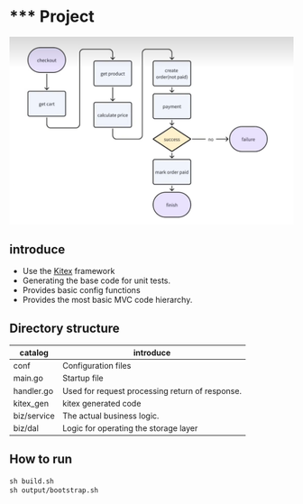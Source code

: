# *** Project

![whatAboutCheckOut](./img/aboutCheckout.png)

## introduce

- Use the [Kitex](https://github.com/cloudwego/kitex/) framework
- Generating the base code for unit tests.
- Provides basic config functions
- Provides the most basic MVC code hierarchy.

## Directory structure

| catalog     | introduce                                       |
|-------------|-------------------------------------------------|
| conf        | Configuration files                             |
| main.go     | Startup file                                    |
| handler.go  | Used for request processing return of response. |
| kitex_gen   | kitex generated code                            |
| biz/service | The actual business logic.                      |
| biz/dal     | Logic for operating the storage layer           |

## How to run

```shell
sh build.sh
sh output/bootstrap.sh
```

